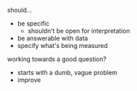should...
- be specific
	- shouldn't be open for interpretation
- be answerable with data
- specify what's being measured

working towards a good question?
- starts with a dumb, vague problem
- improve
